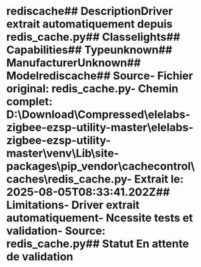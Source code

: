 # rediscache##  DescriptionDriver extrait automatiquement depuis redis_cache.py##  Classelights##  Capabilities##  Typeunknown##  ManufacturerUnknown##  Modelrediscache##  Source- **Fichier original**: redis_cache.py- **Chemin complet**: D:\Download\Compressed\elelabs-zigbee-ezsp-utility-master\elelabs-zigbee-ezsp-utility-master\venv\Lib\site-packages\pip\_vendor\cachecontrol\caches\redis_cache.py- **Extrait le**: 2025-08-05T08:33:41.202Z##  Limitations- Driver extrait automatiquement- Ncessite tests et validation- Source: redis_cache.py##  Statut En attente de validation